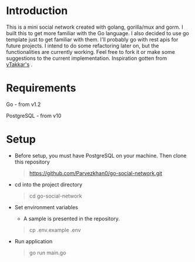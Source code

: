 
# Introduction
This is a mini social network created with golang, gorilla/mux and gorm. I built this to get more familiar with the Go language. 
I also decided to use go template just to get familiar with them. I'll probably go with rest apis for future projects.
I intend to do some refactoring later on, but the functionalities are currently working. Feel free to fork it or make some suggestions to the current implementation.
Inspiration gotten from <a href="/https://github.com/yTakkar/Go-Mini-Social-Network">yTakkar's</a> .

# Requirements
Go - from v1.2

PostgreSQL - from v10

# Setup
- Before setup, you must have PostgreSQL on your machine. Then clone this repository

    >[ https://github.com/Parvezkhan0/go-social-network.git
](https://github.com/Parvezkhan0/go-social-network.git)
- cd into the project directory

   > cd go-social-network

- Set environment variables

  - A sample is presented in the repository.
  
  > cp .env.example .env

- Run application

  > go run main.go







